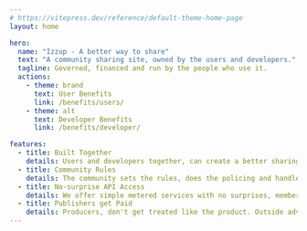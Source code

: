```yaml
---
# https://vitepress.dev/reference/default-theme-home-page
layout: home

hero:
  name: "Izzup - A better way to share"
  text: "A community sharing site, owned by the users and developers."
  tagline: Governed, financed and run by the people who use it.
  actions:
    - theme: brand
      text: User Benefits
      link: /benefits/users/
    - theme: alt
      text: Developer Benefits
      link: /benefits/developer/

features:
  - title: Built Together
    details: Users and developers together, can create a better sharing platform. Without the drive for corporate profits, we bring caring to sharing.
  - title: Community Rules
    details: The community sets the rules, does the policing and handles infractions via an internal court system.
  - title: No-surprise API Access
    details: We offer simple metered services with no surprises, members vote on any changes to the API policies or pricing.
  - title: Publishers get Paid
    details: Producers, don't get treated like the product. Outside advertising revenue is shared with the producers of the content. 
---
```


